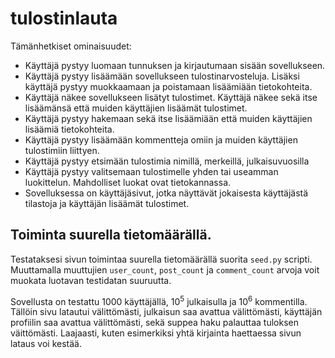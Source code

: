 # tulostinlauta
Tämänhetkiset ominaisuudet:
* Käyttäjä pystyy luomaan tunnuksen ja kirjautumaan sisään sovellukseen.
* Käyttäjä pystyy lisäämään sovellukseen tulostinarvosteluja. Lisäksi käyttäjä pystyy muokkaamaan ja poistamaan lisäämiään tietokohteita.
* Käyttäjä näkee sovellukseen lisätyt tulostimet. Käyttäjä näkee sekä itse lisäämänsä että muiden käyttäjien lisäämät tulostimet.
* Käyttäjä pystyy hakemaan sekä itse lisäämiään että muiden käyttäjien lisäämiä tietokohteita.
* Käyttäjä pystyy lisäämään kommentteja omiin ja muiden käyttäjien tulostimiin liittyen.
* Käyttäjä pystyy etsimään tulostimia nimillä, merkeillä, julkaisuvuosilla
* Käyttäjä pystyy valitsemaan tulostimelle yhden tai useamman luokittelun. Mahdolliset luokat ovat tietokannassa.
* Sovelluksessa on käyttäjäsivut, jotka näyttävät jokaisesta käyttäjästä tilastoja ja käyttäjän lisäämät tulostimet.

## Toiminta suurella tietomäärällä.
Testataksesi sivun toimintaa suurella tietomäärällä suorita `seed.py` scripti. Muuttamalla muuttujien `user_count`, `post_count` ja `comment_count` arvoja voit muokata luotavan testidatan suuruutta.

Sovellusta on testattu 1000 käyttäjällä, 10<sup>5</sup> julkaisulla ja 10<sup>6</sup> kommentilla. Tällöin sivu latautui välittömästi, julkaisun saa avattua välittömästi, käyttäjän profiilin saa avattua välittömästi, sekä suppea haku palauttaa tuloksen väittömästi. Laajaasti, kuten esimerkiksi yhtä kirjainta haettaessa sivun lataus voi kestää.
